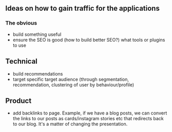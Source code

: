 ## Ideas on how to gain traffic for the applications

### The obvious

- build something useful
- ensure the SEO is good (how to build better SEO?) what tools or plugins to use

## Technical

- build recommendations
- target specific target audience (through segmentation, recommendation, clustering of user by behaviour/profile)

## Product
- add backlinks to page. Example, if we have a blog posts, we can convert the links to our posts as cards/instagram stories etc that redirects back to our blog. It's a matter of changing the presentation. 
